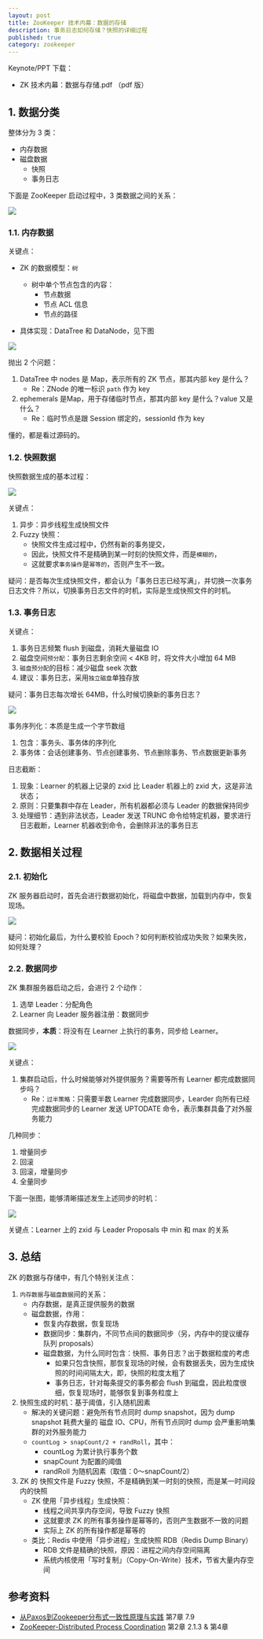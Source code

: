 ```yaml
---
layout: post
title: ZooKeeper 技术内幕：数据的存储
description: 事务日志如何存储？快照的详细过程
published: true
category: zookeeper
---
```


Keynote/PPT 下载：

* ZK 技术内幕：数据与存储.pdf （pdf 版）

## 1. 数据分类

整体分为 3 类：

* 内存数据
* 磁盘数据
	* 快照
	* 事务日志

下面是 ZooKeeper 启动过程中，3 类数据之间的关系：

![](/images/zookeeper/zk-data-type-relation.png)

### 1.1. 内存数据

 关键点：
 
* ZK 的数据模型：`树`
	* 树中单个节点包含的内容：
		* 节点数据
		* 节点 ACL 信息
		* 节点的路径

* 具体实现：DataTree 和 DataNode，见下图

![](/images/zookeeper/zk-data-impl-details.png)

抛出 2 个问题：

1. DataTree 中 nodes 是 Map，表示所有的 ZK 节点，那其内部 key 是什么？
	* Re：ZNode 的唯一标识 `path` 作为 key
2. ephemerals 是Map，用于存储临时节点，那其内部 key 是什么？value 又是什么？
	* Re：临时节点是跟 Session 绑定的，sessionId 作为 key

懂的，都是看过源码的。

### 1.2. 快照数据

快照数据生成的基本过程：

![](images/zookeeper/zk-data-snapshot-dump-progress.png)

关键点：

1. 异步：异步线程生成快照文件
2. Fuzzy 快照：
	* 快照文件生成过程中，仍然有新的事务提交，
	* 因此，快照文件不是精确到某一时刻的快照文件，而是`模糊的`，
	* 这就要求`事务操作`是`幂等的`，否则产生不一致。

疑问：是否每次生成快照文件，都会认为「事务日志已经写满」，并切换一次事务日志文件？所以，切换事务日志文件的时机，实际是生成快照文件的时机。

### 1.3. 事务日志

关键点：

1. 事务日志频繁 flush 到磁盘，消耗大量磁盘 IO
2. 磁盘空间`预分配`：事务日志剩余空间 < 4KB 时，将文件大小增加 64 MB
3. `磁盘预分配`的目标：减少磁盘 seek 次数
4. 建议：事务日志，采用`独立磁盘`单独存放

疑问：事务日志每次增长 64MB，什么时候切换新的事务日志？

![](/images/zookeeper/zk-data-log-flush-disk.png)


事务序列化：本质是生成一个字节数组

1. 包含：事务头、事务体的序列化
2. 事务体：会话创建事务、节点创建事务、节点删除事务、节点数据更新事务 

日志截断：

1. 现象：Learner 的机器上记录的 zxid 比 Leader 机器上的 zxid 大，这是非法状态；
2. 原则：只要集群中存在 Leader，所有机器都必须与 Leader 的数据保持同步
3. 处理细节：遇到非法状态，Leader 发送 TRUNC 命令给特定机器，要求进行日志截断，Learner 机器收到命令，会删除非法的事务日志

## 2. 数据相关过程

### 2.1. 初始化

ZK 服务器启动时，首先会进行数据初始化，将磁盘中数据，加载到内存中，恢复现场。

![](/images/zookeeper/zk-data-zk-init-progress.png)

疑问：初始化最后，为什么要校验 Epoch？如何判断校验成功失败？如果失败，如何处理？

### 2.2. 数据同步

ZK 集群服务器启动之后，会进行 2 个动作：

1. 选举 Leader：分配角色
2. Learner 向 Leader 服务器注册：数据同步

数据同步，**本质**：将没有在 Learner 上执行的事务，同步给 Learner。

![](/images/zookeeper/zk-data-leader-leaner-sync.png)

关键点：

1. 集群启动后，什么时候能够对外提供服务？需要等所有 Learner 都完成数据同步吗？
	* Re：`过半策略`：只需要半数 Learner 完成数据同步，Learder 向所有已经完成数据同步的 Learner 发送 UPTODATE 命令，表示集群具备了对外服务能力

几种同步：

1. 增量同步
2. 回滚
3. 回滚，增量同步
4. 全量同步

下面一张图，能够清晰描述发生上述同步的时机：

![](/images/zookeeper/zk-data-leader-follower-sync-time.png)

关键点：Learner 上的 zxid 与 Leader Proposals 中 min 和 max 的关系

## 3. 总结

ZK 的数据与存储中，有几个特别关注点：

1. `内存数据`与`磁盘数据`间的关系：
	* 内存数据，是真正提供服务的数据
	* 磁盘数据，作用：
		* 恢复内存数据，恢复现场
		* 数据同步：集群内，不同节点间的数据同步（另，内存中的提议缓存队列 proposals）
		* 磁盘数据，为什么同时包含：快照、事务日志？出于数据粒度的考虑
			* 如果只包含快照，那恢复现场的时候，会有数据丢失，因为生成快照的时间间隔太大，即，快照的粒度太粗了
			* 事务日志，针对每条提交的事务都会 flush 到磁盘，因此粒度很细，恢复现场时，能够恢复到事务粒度上
2. 快照生成的时机：基于阈值，引入随机因素
	* 解决的关键问题：避免所有节点同时 dump snapshot，因为 dump snapshot 耗费大量的 磁盘 IO、CPU，所有节点同时 dump 会严重影响集群的对外服务能力
	* `countLog > snapCount/2 + randRoll`，其中：
		* countLog 为累计执行事务个数
		* snapCount 为配置的阈值
		* randRoll 为随机因素（取值：0～snapCount/2）
3. ZK 的 快照文件是 Fuzzy 快照，不是精确到某一时刻的快照，而是某一时间段内的快照
	* ZK 使用「异步线程」生成快照：
		* 线程之间共享内存空间，导致 Fuzzy 快照
		* 这就要求 ZK 的所有事务操作是幂等的，否则产生数据不一致的问题
		* 实际上 ZK 的所有操作都是幂等的
	* 类比：Redis 中使用「异步进程」生成快照 RDB（Redis Dump Binary）
		* RDB 文件是精确的快照，原因：进程之间内存空间隔离
		* 系统内核使用「写时复制」（Copy-On-Write）技术，节省大量内存空间


## 参考资料

* [从Paxos到Zookeeper分布式一致性原理与实践] 第7章 7.9
* [ZooKeeper-Distributed Process Coordination] 第2章 2.1.3 & 第4章





[NingG]:    http://ningg.github.com  "NingG"
[从Paxos到Zookeeper分布式一致性原理与实践]:	https://book.douban.com/subject/26292004/
[ZooKeeper-Distributed Process Coordination]:    http://shop.oreilly.com/product/0636920028901.do










